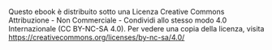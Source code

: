 Questo ebook è distribuito sotto una Licenza Creative Commons Attribuzione - Non Commerciale - Condividi allo stesso modo 4.0 Internazionale (CC BY-NC-SA 4.0). Per vedere una copia della licenza, visita https://creativecommons.org/licenses/by-nc-sa/4.0/

